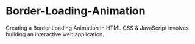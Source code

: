 # Border-Loading-Animation
Creating a Border Loading Animation in HTML CSS &amp; JavaScript involves building an interactive web application. 
